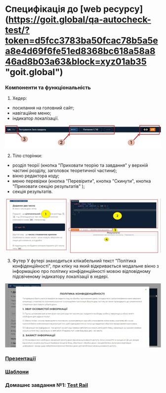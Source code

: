 # Специфікація до [web ресурсу] (https://goit.global/qa-autocheck-test/?token=d5fcc3783ba50fcac78b5a5ea8e4d69f6fe51ed8368bc618a58a846ad8b03a63&block=xyz01ab35 "goit.global")

### Компоненти та функціональність

1. Хедер:
- посилання на головний сайт;
- навігаційне меню;
- індикатор локалізації.

![Хедер](/Screenshots/scr1.jpeg "Хедер")

2. Тіло сторінки:
- розділ теорії (кнопка "Приховати теорію та завдання" у верхній частині розділу, заголовок теоретичної частини);
- вікно редактора коду;
- меню перевірки (кнопка "Перевірити", кнопка "Скинути", кнопка "Приховати секцію результатів" );
- секція результатів.

![Тіло сторінки](/Screenshots/scr3.jpeg "Тіло сторінки")

3. Футер
У футері знаходиться клікабельний текст "Політика конфіденційності", при кліку на який відкривається модальне вікно з інформацією про політику конфіденційності мовою відповідному підсвіченому індикатору локалізації в хедері.

![Футер](/Screenshots/scr14.jpeg "Футер")

### [Презентації](/Presentacions/)

### [Шаблони](/Template/)

### Домашнє завдання №1: [Test Rail](/%D0%94%D0%971_TestCases/dz1.md)